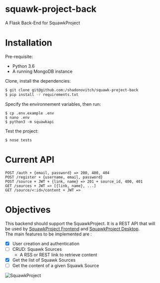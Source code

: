 # squawk-project-back
A Flask Back-End for SquawkProject

# Installation

Pre-requisite:
 - Python 3.6
 - A running MongoDB instance

Clone, install the dependencies:
```bash
$ git clone git@github.com:/shadonovitch/squawk-project-back
$ pip install -r requirements.txt
```
Specify the environnement variables, then run:
```
$ cp .env.example .env
$ nano .env
$ python3 -m squawkapi
```

Test the project:
```.env
$ nose tests
```

# Current API
```api
POST /auth + {email, password} => 200, 400, 404
POST /register + {username, email, password}
POST /source + JWT + {link, name} => 201 + source_id, 400, 401 
GET /sources + JWT => [{link, name}, ...]
GET /source/<:id>/content + JWT =>
```

# Objectives
This backend should support the SquawkProject. It is a REST API that will be used by
[SquawkProject Frontend](https://github.com/shadonovitch/squawk-project-front) and
[SquawkProject Desktop](https://github.com/shadonovitch/squawk-project-desktop).  
The main features to be implemented are :
 - [x] User creation and authentication
 - [ ] CRUD: Squawk Sources
   * A RSS or REST link to retrieve content
 - [x] Get the list of Squawk Sources
 - [ ] Get the content of a given Squawk Source

![SquawkProject](https://i.imgur.com/Z3VGJ01.png)
